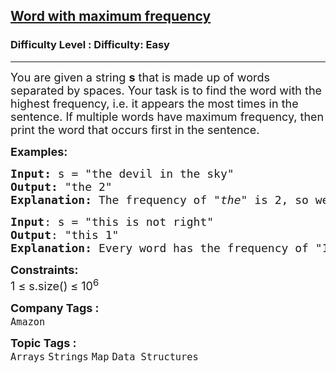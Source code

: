 <h2><a href="https://www.geeksforgeeks.org/problems/word-with-maximum-frequency0120/1?page=1&category=Strings&difficulty=Easy&status=unsolved&sortBy=latest">Word with maximum frequency</a></h2><h3>Difficulty Level : Difficulty: Easy</h3><hr><div class="problems_problem_content__Xm_eO"><p><span style="font-size: 18px;">You are given a string <strong>s</strong>&nbsp;that is made up of words separated by spaces. Your task is to find the word with the highest frequency, i.e. it appears the most times in the sentence. If multiple words have maximum frequency, then print the word that occurs first in the sentence.</span></p>
<p><span style="font-size: 18px;"><strong>Examples:</strong></span></p>
<pre><span style="font-size: 18px;"><strong>Input:</strong> s = "the devil in the sky"
<strong>Output:</strong> "the 2"
<strong>Explanation: </strong>The frequency of "<em>the"</em> is 2, so we return "<em>the"</em> and its frequency "2" i.e., <strong>"the 2" 
</strong></span></pre>
<pre><span style="font-size: 18px;"><strong>Input</strong>: s = "this is not right"
<strong>Output</strong>: "this 1"
<strong>Explanation: </strong>Every word has the frequency of "1", so we return "<em>this 1" </em>as <em>this </em>occurs first in the sentence. 
</span></pre>
<p><span style="font-size: 18px;"><strong>Constraints:</strong><br>1 ≤ s.size() ≤ 10<sup>6</sup></span></p></div><p><span style=font-size:18px><strong>Company Tags : </strong><br><code>Amazon</code>&nbsp;<br><p><span style=font-size:18px><strong>Topic Tags : </strong><br><code>Arrays</code>&nbsp;<code>Strings</code>&nbsp;<code>Map</code>&nbsp;<code>Data Structures</code>&nbsp;